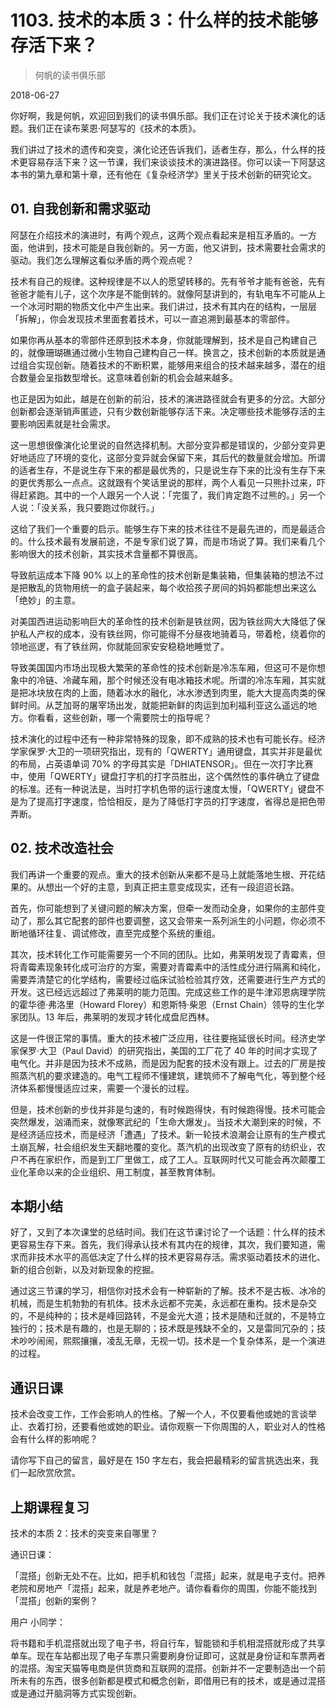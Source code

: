 # 1103. 技术的本质 3：什么样的技术能够存活下来？

> 何帆的读书俱乐部

2018-06-27

你好啊，我是何帆，欢迎回到我们的读书俱乐部。我们正在讨论关于技术演化的话题。我们正在读布莱恩·阿瑟写的《技术的本质》。

我们讲过了技术的遗传和突变，演化论还告诉我们，适者生存，那么，什么样的技术更容易存活下来？这一节课，我们来谈谈技术的演进路径。你可以读一下阿瑟这本书的第九章和第十章，还有他在《复杂经济学》里关于技术创新的研究论文。

## 01. 自我创新和需求驱动

阿瑟在介绍技术的演进时，有两个观点，这两个观点看起来是相互矛盾的。一方面，他讲到，技术可能是自我创新的。另一方面，他又讲到，技术需要社会需求的驱动。我们怎么理解这看似矛盾的两个观点呢？

技术有自己的规律。这种规律是不以人的愿望转移的。先有爷爷才能有爸爸，先有爸爸才能有儿子，这个次序是不能倒转的。就像阿瑟讲到的，有轨电车不可能从上一个冰河时期的物质文化中产生出来。我们讲过，技术有其内在的结构，一层层「拆解」，你会发现技术里面套着技术，可以一直追溯到最基本的零部件。

如果你再从基本的零部件还原到技术本身，你就能理解到，技术是自己构建自己的，就像珊瑚礁通过微小生物自己建构自己一样。换言之，技术创新的本质就是通过组合实现创新。随着技术的不断积累，能够用来组合的技术越来越多，潜在的组合数量会呈指数型增长。这意味着创新的机会会越来越多。

也正是因为如此，越是在创新的前沿，技术的演进路径就会有更多的分岔。大部分创新都会逐渐销声匿迹，只有少数创新能够存活下来。决定哪些技术能够存活的主要影响因素就是社会需求。

这一思想很像演化论里说的自然选择机制。大部分变异都是错误的，少部分变异更好地适应了环境的变化，这部分变异就会保留下来，其后代的数量就会增加。所谓的适者生存，不是说生存下来的都是最优秀的，只是说生存下来的比没有生存下来的更优秀那么一点点。这就跟有个笑话里说的那样，两个人看见一只熊扑过来，吓得赶紧跑。其中的一个人跟另一个人说：「完蛋了，我们肯定跑不过熊的。」另一个人说：「没关系，我只要跑过你就行。」

这给了我们一个重要的启示。能够生存下来的技术往往不是最先进的，而是最适合的。什么技术最有发展前途，不是专家们说了算，而是市场说了算。我们来看几个影响很大的技术创新，其实技术含量都不算很高。

导致航运成本下降 90% 以上的革命性的技术创新是集装箱，但集装箱的想法不过是把散乱的货物用统一的盒子装起来，每个收拾孩子房间的妈妈都能想出来这么「绝妙」的主意。

对美国西进运动影响巨大的革命性的技术创新是铁丝网，因为铁丝网大大降低了保护私人产权的成本，没有铁丝网，你可能得不分昼夜地骑着马，带着枪，绕着你的领地巡逻，有了铁丝网，你就能回家安安稳稳地睡觉了。

导致美国国内市场出现极大繁荣的革命性的技术创新是冷冻车厢，但这可不是你想象中的冷链、冷藏车厢，那个时候还没有电冰箱技术呢。所谓的冷冻车厢，其实就是把冰块放在肉的上面，随着冰水的融化，冰水渗透到肉里，能大大提高肉类的保鲜时间。从芝加哥的屠宰场出发，就能把新鲜的肉运到加利福利亚这么遥远的地方。你看看，这些创新，哪一个需要院士的指导呢？

技术演化的过程中还有一种非常特殊的现象，即不成熟的技术也有可能长存。经济学家保罗·大卫的一项研究指出，现有的「QWERTY」通用键盘，其实并非是最优的布局，占英语单词 70% 的字母其实是「DHIATENSOR」。但在一次打字比赛中，使用「QWERTY」键盘打字机的打字员胜出，这个偶然性的事件确立了键盘的标准。还有一种说法是，当时打字机色带的运行速度太慢，「QWERTY」键盘不是为了提高打字速度，恰恰相反，是为了降低打字员的打字速度，省得总是把色带弄断。

## 02. 技术改造社会

我们再讲一个重要的观点。重大的技术创新从来都不是马上就能落地生根、开花结果的。从想出一个好的主意，到真正把主意变成现实，还有一段迢迢长路。

首先，你可能想到了关键问题的解决方案，但牵一发而动全身，如果你的主部件变动了，那么其它配套的部件也要调整，这又会带来一系列派生的小问题，你必须不断地循环往复、调试修改，直至完成整个系统的重组。

其次，技术转化工作可能需要另一个不同的团队。比如，弗莱明发现了青霉素，但将青霉素现象转化成可治疗的方案，需要对青霉素中的活性成分进行隔离和纯化，需要弄清楚它的化学结构，需要经过临床试验检验其疗效，还需要进行生产方式的开发。这已经远远超过了弗莱明的能力范围。完成这些工作的是牛津邓恩病理学院的霍华德·弗洛里（Howard Florey）和恩斯特·柴恩（Ernst Chain）领导的生化学家团队。13 年后，弗莱明的发现才转化成盘尼西林。

这是一件很正常的事情。重大的技术被广泛应用，往往要拖延很长时间。经济史学家保罗·大卫（Paul David）的研究指出，美国的工厂花了 40 年的时间才实现了电气化。并非是因为技术不成熟，而是因为配套的技术没有跟上。过去的厂房是按照蒸汽机的要求建造的。电气工程师不懂建筑，建筑师不了解电气化，等到整个经济体系都慢慢适应过来，需要一个漫长的过程。

但是，技术创新的步伐并非是匀速的，有时候跑得快，有时候跑得慢。技术可能会突然爆发，汹涌而来，就像寒武纪的「生命大爆发」。当技术大潮到来的时候，不是经济适应技术，而是经济「遭遇」了技术。新一轮技术浪潮会让原有的生产模式土崩瓦解，社会组织发生天翻地覆的变化。蒸汽机的出现改变了原有的纺织业，农户不再在家织作，而是到工厂里做工，成了工人。互联网时代又可能会再次颠覆工业化革命以来的企业组织、用工制度，甚至教育体制。

## 本期小结

好了，又到了本次课堂的总结时间。我们在这节课讨论了一个话题：什么样的技术更容易生存下来。首先，我们得承认技术有其内在的规律，其次，我们要知道，需求而非技术水平的高低决定了什么样的技术更容易存活。需求驱动着技术的进化、新的组合创新，以及对新现象的挖掘。

通过这三节课的学习，相信你对技术会有一种崭新的了解。技术不是古板、冰冷的机械，而是生机勃勃的有机体。技术永远都不完美，永远都在重构。技术是杂交的，不是纯种的；技术是峰回路转，不是金光大道；技术是随和迁就的，不是特立独行的；技术是有趣的，也是无聊的；技术既是残缺不全的，又是雷同冗杂的；技术吵吵闹闹，熙熙攘攘，凌乱无章，无视一切。技术是一个复杂体系，是一个演进的过程。

## 通识日课

技术会改变工作，工作会影响人的性格。了解一个人，不仅要看他或她的言谈举止、衣着打扮，还要看他或她的职业。请你观察一下你周围的人，职业对人的性格会有什么样的影响呢？

请你写下自己的留言，最好是在 150 字左右，我会把最精彩的留言挑选出来，我们一起欣赏欣赏。

## 上期课程复习

技术的本质 2：技术的突变来自哪里？

通识日课：

「混搭」创新无处不在。比如，把手机和钱包「混搭」起来，就是电子支付。把养老院和房地产「混搭」起来，就是养老地产。请你看看你的周围，你能不能找到「混搭」创新的案例？

用户 小同学：

将书籍和手机混搭就出现了电子书，将自行车，智能锁和手机相混搭就形成了共享单车。现在车站都出现了电子车票只需要刷身份证即可，这就是身份证和车票两者的混搭。淘宝天猫等电商是供货商和互联网的混搭。创新并不一定要制造出一个前所未有的东西，很多创新都是模式和概念创新，即借用已有的技术，或是通过混搭或是通过开脑洞等方式实现创新。

